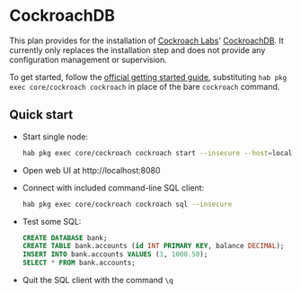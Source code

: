 # CockroachDB

This plan provides for the installation of [Cockroach Labs](https://www.cockroachlabs.com)' [CockroachDB](https://github.com/cockroachdb/cockroach). It currently only replaces the installation step and does not provide any configuration management or supervision.

To get started, follow the [official getting started guide](https://www.cockroachlabs.com/docs/stable/start-a-local-cluster.html), substituting `hab pkg exec core/cockroach cockroach` in place of the bare `cockroach` command.

## Quick start

- Start single node:

    ```bash
    hab pkg exec core/cockroach cockroach start --insecure --host=localhost &
    ```
- Open web UI at http://localhost:8080
- Connect with included command-line SQL client:

    ```bash
    hab pkg exec core/cockroach cockroach sql --insecure
    ```
- Test some SQL:

    ```sql
    CREATE DATABASE bank;
    CREATE TABLE bank.accounts (id INT PRIMARY KEY, balance DECIMAL);
    INSERT INTO bank.accounts VALUES (1, 1000.50);
    SELECT * FROM bank.accounts;
    ```

- Quit the SQL client with the command `\q`
